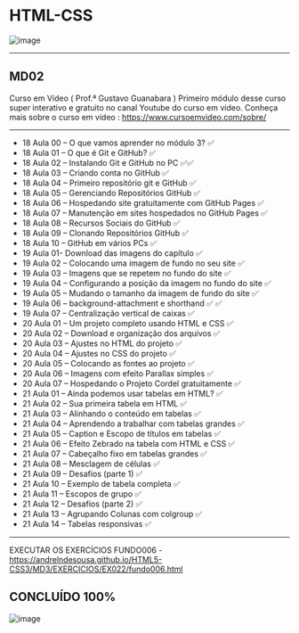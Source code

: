 #  HTML-CSS 

![image](https://user-images.githubusercontent.com/87583186/171689878-de221f29-2618-4d32-8fbd-887e3277b727.png)

 --- 
 
## MD02
Curso em Vídeo ( Prof.ª Gustavo Guanabara )
Primeiro módulo desse curso super interativo e gratuito no canal Youtube do curso em vídeo.
Conheça mais sobre o curso em vídeo : https://www.cursoemvideo.com/sobre/

 --- 
 -  18 Aula 00 – O que vamos aprender no módulo 3? :white_check_mark:
 -  18 Aula 01 – O que é Git e GitHub? :white_check_mark:
 -  18 Aula 02 – Instalando Git e GitHub no PC  :white_check_mark::white_check_mark:
 -  18 Aula 03 – Criando conta no GitHub :white_check_mark:
 -  18 Aula 04 – Primeiro repositório git e GitHub :white_check_mark:
 -  18 Aula 05 – Gerenciando Repositórios GitHub :white_check_mark:
 -  18 Aula 06 – Hospedando site gratuitamente com GitHub Pages :white_check_mark:
 -  18 Aula 07 – Manutenção em sites hospedados no GitHub Pages :white_check_mark:
 -  18 Aula 08 – Recursos Sociais do GitHub :white_check_mark:
 -  18 Aula 09 – Clonando Repositórios GitHub :white_check_mark:
 -  18 Aula 10 – GitHub em vários PCs :white_check_mark:
 -  19 Aula 01- Download das imagens do capítulo :white_check_mark:
 -  19 Aula 02 – Colocando uma imagem de fundo no seu site :white_check_mark:
 -  19 Aula 03 – Imagens que se repetem no fundo do site :white_check_mark:
 -  19 Aula 04 – Configurando a posição da imagem no fundo do site :white_check_mark:
 -  19 Aula 05 – Mudando o tamanho da imagem de fundo do site :white_check_mark:
 -  19 Aula 06 – background-attachment e shorthand :white_check_mark: :white_check_mark:
 -  19 Aula 07 – Centralização vertical de caixas :white_check_mark:
 -  20 Aula 01 – Um projeto completo usando HTML e CSS :white_check_mark:
 -  20 Aula 02 – Download e organização dos arquivos :white_check_mark:
 -  20 Aula 03 – Ajustes no HTML do projeto :white_check_mark:
 -  20 Aula 04 – Ajustes no CSS do projeto :white_check_mark:
 -  20 Aula 05 – Colocando as fontes ao projeto :white_check_mark:
 -  20 Aula 06 – Imagens com efeito Parallax simples :white_check_mark:
 -  20 Aula 07 – Hospedando o Projeto Cordel gratuitamente :white_check_mark:
 -  21 Aula 01 – Ainda podemos usar tabelas em HTML? :white_check_mark:
 -  21 Aula 02 – Sua primeira tabela em HTML :white_check_mark:
 -  21 Aula 03 – Alinhando o conteúdo em tabelas :white_check_mark:
 -  21 Aula 04 – Aprendendo a trabalhar com tabelas grandes :white_check_mark:
 -  21 Aula 05 – Caption e Escopo de títulos em tabelas  :white_check_mark:
 -  21 Aula 06 – Efeito Zebrado na tabela com HTML e CSS  :white_check_mark:
 -  21 Aula 07 – Cabeçalho fixo em tabelas grandes  :white_check_mark:
 -  21 Aula 08 – Mesclagem de células  :white_check_mark:
 -  21 Aula 09 – Desafios (parte 1)  :white_check_mark:
 -  21 Aula 10 – Exemplo de tabela completa  :white_check_mark:
 -  21 Aula 11 – Escopos de grupo  :white_check_mark:
 -  21 Aula 12 – Desafios (parte 2)  :white_check_mark:
 -  21 Aula 13 – Agrupando Colunas com colgroup  :white_check_mark:
 -  21 Aula 14 – Tabelas responsivas :white_check_mark:

 --- 
 EXECUTAR OS EXERCÍCIOS
 FUNDO006 - https://andrelndesousa.github.io/HTML5-CSS3/MD3/EXERCICIOS/EX022/fundo006.html

## CONCLUÍDO 100%

![image](https://user-images.githubusercontent.com/87583186/178054685-5cdbd9e1-5596-45a1-86e6-c9502de0e373.png)


